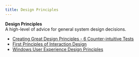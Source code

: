 ```yaml
---
title: Design Principles
---
```

**Design Principles**  
A high-level of advice for general system design decisions.  
*   [Creating Great Design Principles - 6 Counter-intuitive Tests](http://www.uie.com/brainsparks/2011/03/01/uietips-creating-design-principles/)  
*   [First Principles of Interaction Design](http://www.asktog.com/basics/firstPrinciples.html)  
*   [Windows User Experience Design Principles](http://msdn.microsoft.com/en-us/library/dd834141.aspx)  
